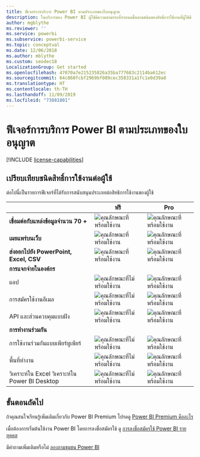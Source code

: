 ```yaml
---
title: ฟีเจอร์การบริการ Power BI ตามประเภทของใบอนุญาต
description: ในบริการของ Power BI ผู้ใช้มีความสามารถที่กำหนดขึ้นตามชนิดของสิทธิ์การใช้งานที่ผู้ใช้มี (ฟรีหรือ Pro) และเนื้อหาที่พวกเขากำลังโต้ตอบด้วยอยู่ในพื้นที่ทำงานที่กำหนดไว้สำหรับความจุ Power BI Premium หรือไม่
author: mgblythe
ms.reviewer: ''
ms.service: powerbi
ms.subservice: powerbi-service
ms.topic: conceptual
ms.date: 12/06/2018
ms.author: mblythe
ms.custom: seodec18
LocalizationGroup: Get started
ms.openlocfilehash: 47070a7e215235826a35ba777683c2114ba612ec
ms.sourcegitcommit: 64c860fcbf2969bf089cec358331a1fc1e0d39a8
ms.translationtype: HT
ms.contentlocale: th-TH
ms.lasthandoff: 11/09/2019
ms.locfileid: "73881801"
---
```

# <a name="power-bi-service-features-by-license-type"></a>ฟีเจอร์การบริการ Power BI ตามประเภทของใบอนุญาต

[!INCLUDE [license-capabilities](includes/license-capabilities.md)]

## <a name="per-user-license-type-comparison"></a>เปรียบเทียบชนิดสิทธิ์การใช้งานต่อผู้ใช้

ต่อไปนี้เป็นรายการฟีเจอร์ที่ได้รับการสนับสนุนประเภทต่อสิทธิการใช้งานของผู้ใช้

|  | ฟรี | Pro |
| --- | --- | --- |
| **เชื่อมต่อกับแหล่งข้อมูลจำนวน 70 +** |![คุณลักษณะที่พร้อมใช้งาน](media/features-license-type/available.png) |![คุณลักษณะที่พร้อมใช้งาน](media/features-license-type/available.png) |
| **เผยแพร่บนเว็บ** |![คุณลักษณะที่พร้อมใช้งาน](media/features-license-type/available.png) |![คุณลักษณะที่พร้อมใช้งาน](media/features-license-type/available.png) |
| **ส่งออกไปยัง PowerPoint, Excel, CSV** |![คุณลักษณะที่พร้อมใช้งาน](media/features-license-type/available.png) |![คุณลักษณะที่พร้อมใช้งาน](media/features-license-type/available.png) |
| **การแจกจ่ายในองค์กร** | | |
| แอป |![คุณลักษณะที่ไม่พร้อมใช้งาน](media/features-license-type/not-available.png) |![คุณลักษณะที่พร้อมใช้งาน](media/features-license-type/available.png) |
| การสมัครใช้งานอีเมล |![คุณลักษณะที่ไม่พร้อมใช้งาน](media/features-license-type/not-available.png) |![คุณลักษณะที่พร้อมใช้งาน](media/features-license-type/available.png) |
| API และส่วนควบคุมแบบฝัง |![คุณลักษณะที่ไม่พร้อมใช้งาน](media/features-license-type/not-available.png) |![คุณลักษณะที่พร้อมใช้งาน](media/features-license-type/available.png) |
| **การทำงานร่วมกัน** | | |
| การใช้งานร่วมกันแบบเพียร์ทูเพียร์ |![คุณลักษณะที่ไม่พร้อมใช้งาน](media/features-license-type/not-available.png) |![คุณลักษณะที่พร้อมใช้งาน](media/features-license-type/available.png) |
| พื้นที่ทำงาน |![คุณลักษณะที่ไม่พร้อมใช้งาน](media/features-license-type/not-available.png) |![คุณลักษณะที่พร้อมใช้งาน](media/features-license-type/available.png) |
| วิเคราะห์ใน Excel วิเคราะห์ใน Power BI Desktop |![คุณลักษณะที่ไม่พร้อมใช้งาน](media/features-license-type/not-available.png) |![คุณลักษณะที่พร้อมใช้งาน](media/features-license-type/available.png) |

## <a name="next-steps"></a>ขั้นตอนถัดไป

ถ้าคุณสนใจเรียนรู้เพิ่มเติมเกี่ยวกับ Power BI Premium โปรดดู [Power BI Premium คืออะไร](service-premium-what-is.md)

เมื่อต้องการเริ่มต้นใช้งาน Power BI โดยการลงชื่อสมัครใช้ ดู [การลงชื่อสมัครใช้ Power BI รายบุคคล](service-self-service-signup-for-power-bi.md)

มีคำถามเพิ่มเติมหรือไม่ [ลองถามชุมชน Power BI](https://community.powerbi.com/)
